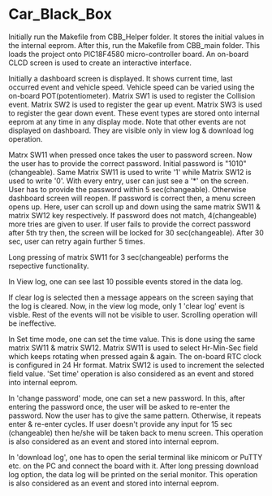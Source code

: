 # Car_Black_Box

Initially run the Makefile from CBB_Helper folder.
It stores the initial values in the internal eeprom.
After this, run the Makefile from CBB_main folder.
This loads the project onto PIC18F4580 micro-controller board. An on-board CLCD screen is used to create an interactive interface.

Initially a dashboard screen is displayed. It shows current time, last occurred event and vehicle speed. Vehicle speed can be varied using the on-board POT(potentiometer).
Matrix SW1 is used to register the Collision event.
Matrix SW2 is used to register the gear up event.
Matrix SW3 is used to register the gear down event.
These event types are stored onto internal eeprom at any time in any display mode. Note that other events are not displayed on dashboard. They are visible only in view log & download log operation.

Matrx SW11 when pressed once takes the user to password screen. Now the user has to provide the correct password. Initial password is "1010"(changeable). Same Matrix SW11 is used to write '1' while Matrix SW12 is used to write '0'. With every entry, user can just see a '*' on the screen. User has to provide the password within 5 sec(changeable). Otherwise dashboard screen will reopen. If password is correct then, a menu screen opens up. Here, user can scroll up and down using the same matrix SW11 & matrix SW12 key respectively.
If password does not match, 4(changeable) more tries are given to user. If user fails to provide the correct password after 5th try then, the screen will be locked for 30 sec(changeable). After 30 sec, user can retry again further 5 times.

Long pressing of matrix SW11 for 3 sec(changeable) performs the rsepective functionality.

In View log, one can see last 10 possible events stored in the data log.

If clear log is selected then a message appears on the screen saying that the log is cleared. Now, in the view log mode, only 1 'clear log' event is visble. Rest of the events will not be visible to user. Scrolling operation will be ineffective.

In Set time mode, one can set the time value. This is done using the same matrix SW11 & matrix SW12. Matrix SW11 is used to select Hr-Min-Sec field which keeps rotating when pressed again & again. The on-board RTC clock is configured in 24 Hr format. Matrix SW12 is used to increment the selected field value. 'Set time' operation is also considered as an event and stored into internal eeprom.

In 'change password' mode, one can set a new password. In this, after entering the password once, the user will be asked to re-enter the password. Now the user has to give the same pattern. Otherwise, it repeats enter & re-enter cycles. If user doesn't provide any input for 15 sec (changeable) then he/she will be taken back to menu screen. This operation is also considered as an event and stored into internal eeprom.

In 'download log', one has to open the serial terminal like minicom or PuTTY etc. on the PC and connect the board with it. After long pressing download log option, the data log will be printed on the serial monitor. This operation is also considered as an event and stored into internal eeprom.
